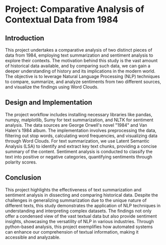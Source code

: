 # Project: Comparative Analysis of Contextual Data from 1984

## Introduction
This project undertakes a comparative analysis of two distinct pieces of data from 1984, employing text summarization and sentiment analysis to explore their contexts. The motivation behind this study is the vast amount of historical data available, and by comparing such data, we can gain a deeper understanding of history and its implications in the modern world. The objective is to leverage Natural Language Processing (NLP) techniques to compare, summarize, and analyze sentiments from two different sources, and visualize the findings using Word Clouds.


## Design and Implementation
The project workflow includes installing necessary libraries like pandas, numpy, matplotlib, Sumy for text summarization, and NLTK for sentiment analysis. The data sources are George Orwell's novel "1984" and Van Halen's 1984 album. The implementation involves preprocessing the data, filtering out stop words, calculating word frequencies, and visualizing data through Word Clouds. For text summarization, we use Latent Semantic Analysis (LSA) to identify and extract key text chunks, providing a concise summary of the content. Sentiment analysis is conducted to classify the text into positive or negative categories, quantifying sentiments through polarity scores.

## Conclusion
This project highlights the effectiveness of text summarization and sentiment analysis in dissecting and comparing historical data. Despite the challenges in generalizing summarization due to the unique nature of different texts, this study demonstrates the application of NLP techniques in understanding and interpreting complex datasets. The findings not only offer a condensed view of the vast textual data but also provide sentiment insights, showcasing the versatility of NLP in various industries. Through python-based analysis, this project exemplifies how automated systems can enhance our comprehension of textual information, making it accessible and analyzable.

